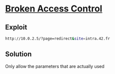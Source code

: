 # [Broken Access Control](https://owasp.org/Top10/A01_2021-Broken_Access_Control/)

## Exploit

```sh
http://10.0.2.5/?page=redirect&site=intra.42.fr
```

## Solution

Only allow the parameters that are actually used
